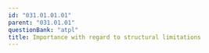 ```yaml
---
id: "031.01.01.01"
parent: "031.01.01"
questionBank: "atpl"
title: Importance with regard to structural limitations
---
```

